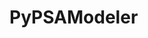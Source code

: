 # PyPSAModeler

<!-- Open-source power system modeling using PyPSA for modern optimization studies.

## Features

- Open-source alternative to commercial tools
- Optimal power flow capabilities
- PSS®E RAW file import for consistency
- Cross-validation with PSS®E results

## Basic Usage

```python
# Load PyPSA backend
engine.load(["pypsa"])

# PyPSA automatically handles:
# - Network creation from RAW files
# - Component addition/modification
# - Power flow solving
# - Result standardization
```

## API Reference

![mkapi](wecgrid.modelers.pypsa_modeler.PyPSAModeler) -->